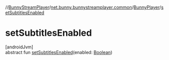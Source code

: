 //[BunnyStreamPlayer](../../../index.md)/[net.bunny.bunnystreamplayer.common](../index.md)/[BunnyPlayer](index.md)/[setSubtitlesEnabled](set-subtitles-enabled.md)

# setSubtitlesEnabled

[androidJvm]\
abstract fun [setSubtitlesEnabled](set-subtitles-enabled.md)(enabled: [Boolean](https://kotlinlang.org/api/core/kotlin-stdlib/kotlin/-boolean/index.html))